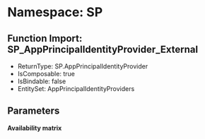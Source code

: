 # Namespace: SP

## Function Import: SP_AppPrincipalIdentityProvider_External

- ReturnType: SP.AppPrincipalIdentityProvider
- IsComposable: true
- IsBindable: false
- EntitySet: AppPrincipalIdentityProviders

## Parameters

**Availability matrix**

